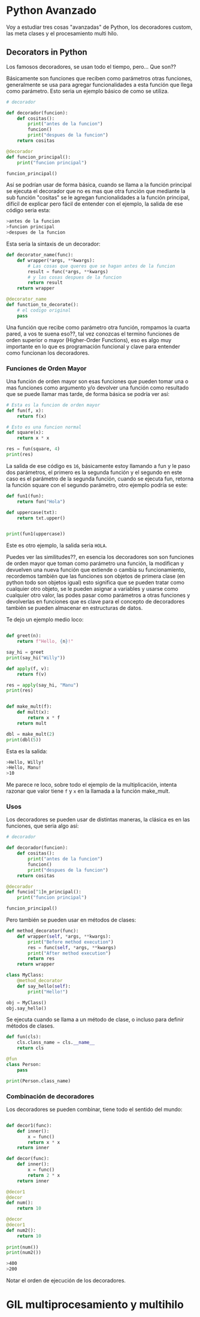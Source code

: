 
# Python Avanzado

Voy a estudiar tres cosas "avanzadas" de Python, los decoradores custom, las meta clases y el procesamiento multi hilo.

## Decorators in Python

Los famosos decoradores, se usan todo el tiempo, pero... Que son??

Básicamente son funciones que reciben como parámetros otras funciones, generalmente  se usa para agregar funcionalidades a esta función que llega como parámetro.
Esto seria un ejemplo básico de como se utiliza.

```python
# decorador

def decorador(funcion):
	def cositas():
		print("antes de la funcion")
		funcion()
		print("despues de la funcion")
	return cositas

@decorador
def funcion_principal():
	print("funcion principal")

funcion_principal()
```

Así se podrían usar de forma básica, cuando se llama a la función principal se ejecuta el decorador que no es mas que otra función que mediante la sub función "cositas" se le agregan funcionalidades a la función principal, difícil de explicar pero fácil de entender con el ejemplo, la salida de ese código seria esta:

```bash
>antes de la funcion
>funcion principal
>despues de la funcion
```

Esta seria la sintaxis de un decorador:
```python
def decorator_name(func):  
	def wrapper(*args, **kwargs):  
		# Las cosas que queres que se hagan antes de la funcion 
		result = func(*args, **kwargs)  
		# y las cosas despues de la funcion
		return result  
	return wrapper

@decorator_name  
def function_to_decorate():  
	# el codigo original
	pass
```

Una función que recibe como parámetro otra función, rompamos la cuarta pared, a vos te suena eso??, tal vez conozcas el termino funciones de orden superior o mayor (Higher-Order Functions), eso es algo muy importante en lo que es programación funcional y clave para entender como funcionan los decoradores.

### Funciones de Orden Mayor

Una función de orden mayor son esas funciones que pueden tomar una o mas funciones como argumento y/o devolver una función como resultado que se puede llamar mas tarde, de forma básica se podría ver así:

```python
# Esta es la funcion de orden mayor
def fun(f, x):
	return f(x)

# Esto es una funcion normal
def square(x):
	return x * x

res = fun(square, 4)
print(res)
```

La salida de ese código es `16`, básicamente estoy llamando a fun y le paso dos parámetros, el primero es la segunda función y el segundo en este caso es el parámetro de la segunda función, cuando se ejecuta fun, retorna la función square con el segundo parámetro, otro ejemplo podría se este:

```python
def fun1(fun):
	return fun("Hola")

def uppercase(txt):
	return txt.upper()


print(fun1(uppercase))
```

Este es otro ejemplo, la salida seria `HOLA`.

Puedes ver las similitudes??, en esencia los decoradores son son funciones de orden mayor que toman como parámetro una función, la modifican y devuelven una nueva función que extiende o cambia su funcionamiento, recordemos también que las funciones son objetos de primera clase (en python todo son objetos igual) esto significa que se pueden tratar como cualquier otro objeto, se le pueden asignar a variables y usarse como cualquier otro valor, las podes pasar como parámetros a otras funciones y devolverlas en funciones que es clave para el concepto de decoradores también se pueden almacenar en estructuras de datos.

Te dejo un ejemplo medio loco:

```python

def greet(n):
    return f"Hello, {n}!"

say_hi = greet
print(say_hi("Willy"))

def apply(f, v):
    return f(v)

res = apply(say_hi, "Manu")
print(res)


def make_mult(f):
    def mult(x):
        return x * f
    return mult

dbl = make_mult(2)
print(dbl(5))
```

Esta es la salida:
```bash
>Hello, Willy!
>Hello, Manu!
>10
```

Me parece re loco, sobre todo el ejemplo de la multiplicación, intenta razonar que valor tiene `f` y `x` en la llamada a la función make_mult.

### Usos

Los decoradores se pueden usar de distintas maneras, la clásica es en las funciones, que seria algo así:

```python
# decorador

def decorador(funcion):
	def cositas():
		print("antes de la funcion")
		funcion()
		print("despues de la funcion")
	return cositas

@decorador
def funcio[^1]n_principal():
	print("funcion principal")

funcion_principal()
```

Pero también se pueden usar en métodos de clases:

```python
def method_decorator(func):
    def wrapper(self, *args, **kwargs):
        print("Before method execution")
        res = func(self, *args, **kwargs)
        print("After method execution")
        return res
    return wrapper

class MyClass:
    @method_decorator
    def say_hello(self):
        print("Hello!")

obj = MyClass()
obj.say_hello()
```

Se ejecuta cuando se llama a un método de clase, o incluso para definir métodos de clases.

```python
def fun(cls):
    cls.class_name = cls.__name__
    return cls

@fun
class Person:
    pass

print(Person.class_name)
```


### Combinación de decoradores

Los decoradores se pueden combinar, tiene todo el sentido del mundo:

```python

def decor1(func): 
    def inner(): 
        x = func() 
        return x * x 
    return inner 

def decor(func): 
    def inner(): 
        x = func() 
        return 2 * x 
    return inner 

@decor1
@decor
def num(): 
    return 10

@decor
@decor1
def num2():
    return 10
  
print(num()) 
print(num2())
```

```bash
>400
>200
```

Notar el orden de ejecución de los decoradores.

# GIL multiprocesamiento y multihilo

